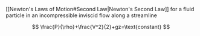 [[Newton's Laws of Motion#Second Law|Newton's Second Law]] for a fluid particle in an incompressible inviscid flow along a streamline

$$
\frac{P}{\rho}+\frac{V^2}{2}+gz=\text{constant}
$$